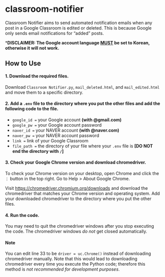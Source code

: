 # classroom-notifier
Classroom Notifier aims to send automated notification emails when any post in a Google Classroom is edited or deleted. This is because Google only sends email notifications for “added” posts.

***DISCLAIMER: The Google account language <ins>MUST</ins> be set to Korean, otherwise it will not work.**

## How to Use
#### 1. Download the required files.
Download `Classroom Notifier.py`, `mail_deleted.html`, and `mail_edited.html` and move them to a specific directory.

#### 2. Add a `.env` file to the directory where you put the other files and add the following code to the file.
* `google_id =` your Google account **(with @gmail.com)**
* `google_pw =` your Google account password
* `naver_id =` your NAVER account **(with @naver.com)**
* `naver_pw =` your NAVER account password
* `link =` link of your Google Classroom
* `file_path =` the directory of your file where your `.env` file is **[DO NOT end the directory with `/`]**

#### 3. Check your Google Chrome version and download chromedriver.
To check your Chrome version on your desktop, open Chrome and click the `⋮` button in the top right. Go to Help > About Google Chrome.

Visit https://chromedriver.chromium.org/downloads and download the chromedriver that matches your Chrome version and operating system. Add your downloaded chromedriver to the directory where you put the other files.

#### 4. Run the code.
You may need to quit the chromedriver windows after you stop executing the code. The chromedriver windows *do not* get closed automatically.

#### Note
You can edit line 33 to be `driver = uc.Chrome()` instead of downloading chromedriver manually. Note that this would lead to downloading chromedriver every time you execute the Python code; therefore this method is *not recommended for development purposes*.